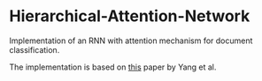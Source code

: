 # Hierarchical-Attention-Network
Implementation of an RNN with attention mechanism for document classification.

The implementation is based on [this](https://www.cs.cmu.edu/~diyiy/docs/naacl16.pdf) paper by Yang et al.
